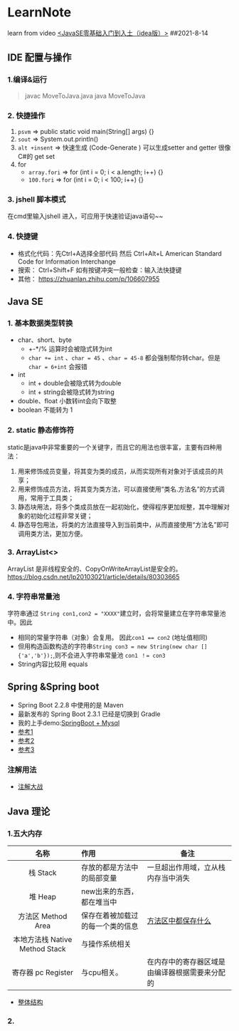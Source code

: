 # LearnNote
learn from video [<JavaSE零基础入门到入土（idea版）>](https://www.bilibili.com/video/BV1Yb411z7PG) ##2021-8-14 

## IDE 配置与操作

### 1.编译&运行

>   javac MoveToJava.java
>   java  MoveToJava

### 2. 快捷操作

1. `psvm`  =>   public static void main(String[] args) {}
2. `sout` =>  System.out.println()
3. `alt +insent`  => 快速生成 (Code-Generate ) 可以生成setter and getter 很像C#的 get set
4. for
   -  `array.fori`  => for (int i = 0; i < a.length; i++) {}
   - `100.fori`  => for (int i = 0; i < 100; i++) {}

### 3. jshell 脚本模式

在cmd里输入jshell 进入，可应用于快速验证java语句~~

### 4. 快捷键

- 格式化代码：先Ctrl+A选择全部代码 然后 Ctrl+Alt+L
  American Standard Code for Information Interchange
- 搜索： Ctrl+Shift+F 如有按键冲突一般检查：输入法快捷键
- 其他： https://zhuanlan.zhihu.com/p/106607955

##  Java SE

### 1. 基本数据类型转换

 - char、short、byte
   - +-*/% 运算时会被隐式转为int 
   - `char += int` 、`char = 45` 、`char = 45-8` 都会强制帮你转char。但是 `char = 6+int` 会报错
 - int
   - int + double会被隐式转为double
   - int + string会被隐式转为string
 - double、float 小数转int会向下取整
 - boolean 不能转为 1

### 2. static 静态修饰符 

static是java中非常重要的一个关键字，而且它的用法也很丰富，主要有四种用法：

1. 用来修饰成员变量，将其变为类的成员，从而实现所有对象对于该成员的共享；
2. 用来修饰成员方法，将其变为类方法，可以直接使用“类名.方法名”的方式调用，常用于工具类；
3. 静态块用法，将多个类成员放在一起初始化，使得程序更加规整，其中理解对象的初始化过程非常关键；
4. 静态导包用法，将类的方法直接导入到当前类中，从而直接使用“方法名”即可调用类方法，更加方便。

### 3. ArrayList<>

ArrayList 是非线程安全的、CopyOnWriteArrayList是安全的。 https://blog.csdn.net/lp20103021/article/details/80303665

### 4. 字符串常量池

字符串通过 `String con1,con2 = "XXXX"`建立时，会将常量建立在字符串常量池中。因此

 - 相同的常量字符串（对象）会复用。 因此`con1 == con2` (地址值相同) 
 - 但用构造函数构造的字符串`String con3 = new String(new char []{'a','b'});`,则不会进入字符串常量池 `con1 ！= con3`  
 - String内容比较用 equals

## Spring &Spring boot 

 - Spring Boot 2.2.8 中使用的是 Maven
 - 最新发布的 Spring Boot 2.3.1 已经是切换到 Gradle 
 - 我的上手demo:[SpringBoot + Mysql](https://github.com/PlagueCat-Miao/JavaSpringBoot-MySqlDemo)
 - [参考1]( https://blog.csdn.net/weixin_30950075/article/details/114030357?utm_medium=distribute.pc_relevant.none-task-blog-BlogCommendFromMachineLearnPai2-1.control&dist_request_id=&depth_1-utm_source=distribute.pc_relevant.none-task-blog-BlogCommendFromMachineLearnPai2-1.control)
 - [参考2](https://blog.csdn.net/weixin_30849591/article/details/95536112?utm_medium=distribute.pc_relevant.none-task-blog-BlogCommendFromMachineLearnPai2-5.control&dist_request_id=1328641.25339.16156287741257537&depth_1-utm_source=distribute.pc_relevant.none-task-blog-BlogCommendFromMachineLearnPai2-5.control)
 - [参考3](https://blog.csdn.net/weixin_30950075/article/details/114030357?utm_medium=distribute.pc_relevant.none-task-blog-BlogCommendFromMachineLearnPai2-1.control&dist_request_id=&depth_1-utm_source=distribute.pc_relevant.none-task-blog-BlogCommendFromMachineLearnPai2-1.contro)

### 注解用法 

- [注解大战](./注解大战.md)





## Java 理论

### 1.五大内存

|              名称              | 作用                             | 备注                                                         |
| :----------------------------: | :------------------------------- | ------------------------------------------------------------ |
|            栈 Stack            | 存放的都是方法中的局部变量       | 一旦超出作用域，立从栈内存当中消失                           |
|            堆 Heap             | new出来的东西，都在堆当中        |                                                              |
|       方法区 Method Area       | 保存在着被加载过的每一个类的信息 | [方法区中都保存什么](https://blog.csdn.net/dshf_1/article/details/87171171) |
| 本地方法栈 Native Method Stack | 与操作系统相关                   |                                                              |
|       寄存器 pc Register       | 与cpu相关。                      | 在内存中的寄存器区域是由编译器根据需要来分配的               |
 - [整体结构](https://www.zhihu.com/question/19748817)

### 2. 

